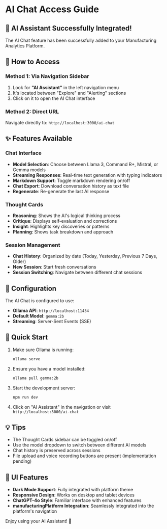 # AI Chat Access Guide

## 🎉 AI Assistant Successfully Integrated!

The AI Chat feature has been successfully added to your Manufacturing Analytics Platform.

## 📍 How to Access

### Method 1: Via Navigation Sidebar
1. Look for **"AI Assistant"** in the left navigation menu
2. It's located between "Explore" and "Alerting" sections
3. Click on it to open the AI Chat interface

### Method 2: Direct URL
Navigate directly to: `http://localhost:3000/ai-chat`

## ✨ Features Available

### Chat Interface
- **Model Selection**: Choose between Llama 3, Command R+, Mistral, or Gemma models
- **Streaming Responses**: Real-time text generation with typing indicators
- **Markdown Support**: Toggle markdown rendering on/off
- **Chat Export**: Download conversation history as text file
- **Regenerate**: Re-generate the last AI response

### Thought Cards
- **Reasoning**: Shows the AI's logical thinking process
- **Critique**: Displays self-evaluation and corrections
- **Insight**: Highlights key discoveries or patterns
- **Planning**: Shows task breakdown and approach

### Session Management
- **Chat History**: Organized by date (Today, Yesterday, Previous 7 Days, Older)
- **New Session**: Start fresh conversations
- **Session Switching**: Navigate between different chat sessions

## 🔧 Configuration

The AI Chat is configured to use:
- **Ollama API**: `http://localhost:11434`
- **Default Model**: `gemma:2b`
- **Streaming**: Server-Sent Events (SSE)

## 🚀 Quick Start

1. Make sure Ollama is running:
   ```bash
   ollama serve
   ```

2. Ensure you have a model installed:
   ```bash
   ollama pull gemma:2b
   ```

3. Start the development server:
   ```bash
   npm run dev
   ```

4. Click on "AI Assistant" in the navigation or visit `http://localhost:3000/ai-chat`

## 💡 Tips

- The Thought Cards sidebar can be toggled on/off
- Use the model dropdown to switch between different AI models
- Chat history is preserved across sessions
- File upload and voice recording buttons are present (implementation pending)

## 🎨 UI Features

- **Dark Mode Support**: Fully integrated with platform theme
- **Responsive Design**: Works on desktop and tablet devices
- **ChatGPT-4o Style**: Familiar interface with enhanced features
- **manufacturingPlatform Integration**: Seamlessly integrated into the platform's navigation

Enjoy using your AI Assistant! 🤖